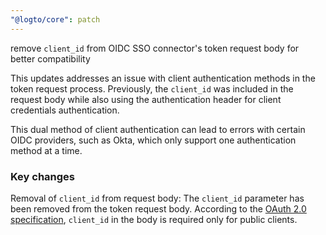 ```yaml
---
"@logto/core": patch
---
```


remove `client_id` from OIDC SSO connector's token request body for better compatibility

This updates addresses an issue with client authentication methods in the token request process. Previously, the `client_id` was included in the request body while also using the authentication header for client credentials authentication.

This dual method of client authentication can lead to errors with certain OIDC providers, such as Okta, which only support one authentication method at a time.

### Key changes

Removal of `client_id` from request body: The `client_id` parameter has been removed from the token request body. According to the [OAuth 2.0 specification](https://datatracker.ietf.org/doc/html/rfc6749#section-4.1.3), `client_id` in the body is required only for public clients.
